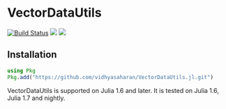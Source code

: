 # VectorDataUtils

[![Build Status](https://github.com/vidhyasaharan/VectorDataUtils.jl/actions/workflows/CI.yml/badge.svg?branch=main)](https://github.com/vidhyasaharan/VectorDataUtils.jl/actions/workflows/CI.yml?query=branch%3Amain)
[![](https://img.shields.io/badge/docs-stable-blue.svg)](https://vidhyasaharan.github.io/VectorDataUtils.jl/stable)
[![](https://img.shields.io/badge/docs-dev-blue.svg)](https://vidhyasaharan.github.io/VectorDataUtils.jl/dev)


## Installation

```julia
using Pkg
Pkg.add("https://github.com/vidhyasaharan/VectorDataUtils.jl.git")
```
VectorDataUtils is supported on Julia 1.6 and later. It is tested on Julia 1.6, Julia 1.7 and nightly.
